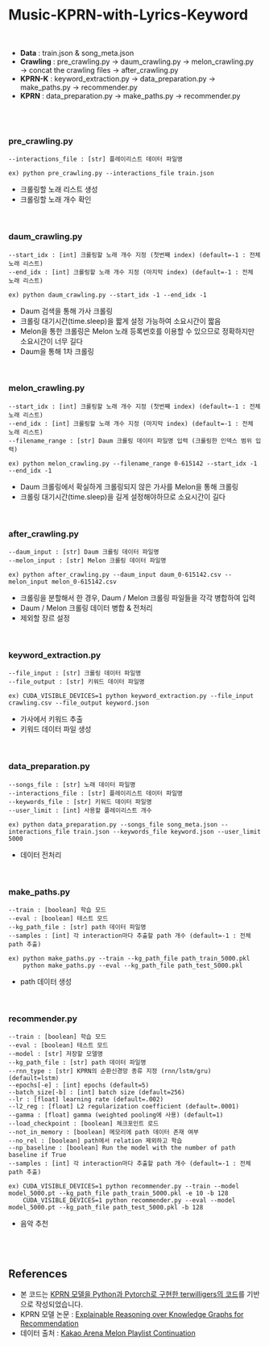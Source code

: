 # Music-KPRN-with-Lyrics-Keyword
<br>

- **Data** : train.json & song_meta.json
- **Crawling** : pre_crawling.py &#8594; daum_crawling.py &#8594; melon_crawling.py &#8594; concat the crawling files &#8594; after_crawling.py
- **KPRN-K** : keyword_extraction.py &#8594; data_preparation.py &#8594; make_paths.py &#8594; recommender.py
- **KPRN** : data_preparation.py &#8594; make_paths.py &#8594; recommender.py
<br>
<br>

### pre_crawling.py
    --interactions_file : [str] 플레이리스트 데이터 파일명
    
    ex) python pre_crawling.py --interactions_file train.json

- 크롤링할 노래 리스트 생성
- 크롤링할 노래 개수 확인
<br>

### daum_crawling.py
    --start_idx : [int] 크롤링할 노래 개수 지정 (첫번째 index) (default=-1 : 전체 노래 리스트)
    --end_idx : [int] 크롤링할 노래 개수 지정 (마지막 index) (default=-1 : 전체 노래 리스트)
    
    ex) python daum_crawling.py --start_idx -1 --end_idx -1

- Daum 검색을 통해 가사 크롤링
- 크롤링 대기시간(time.sleep)을 짧게 설정 가능하여 소요시간이 짧음
- Melon을 통한 크롤링은 Melon 노래 등록번호를 이용할 수 있으므로 정확하지만 소요시간이 너무 길다
- Daum을 통해 1차 크롤링
<br>

### melon_crawling.py
    --start_idx : [int] 크롤링할 노래 개수 지정 (첫번째 index) (default=-1 : 전체 노래 리스트)
    --end_idx : [int] 크롤링할 노래 개수 지정 (마지막 index) (default=-1 : 전체 노래 리스트)
    --filename_range : [str] Daum 크롤링 데이터 파일명 입력 (크롤링한 인덱스 범위 입력)
    
    ex) python melon_crawling.py --filename_range 0-615142 --start_idx -1 --end_idx -1

- Daum 크롤링에서 확실하게 크롤링되지 않은 가사를 Melon을 통해 크롤링
- 크롤링 대기시간(time.sleep)을 길게 설정해야하므로 소요시간이 길다
<br>

### after_crawling.py
    --daum_input : [str] Daum 크롤링 데이터 파일명
    --melon_input : [str] Melon 크롤링 데이터 파일명
    
    ex) python after_crawling.py --daum_input daum_0-615142.csv --melon_input melon_0-615142.csv

- 크롤링을 분할해서 한 경우, Daum / Melon 크롤링 파일들을 각각 병합하여 입력
- Daum / Melon 크롤링 데이터 병합 & 전처리
- 제외할 장르 설정
<br>

### keyword_extraction.py
    --file_input : [str] 크롤링 데이터 파일명
    --file_output : [str] 키워드 데이터 파일명
    
    ex) CUDA_VISIBLE_DEVICES=1 python keyword_extraction.py --file_input crawling.csv --file_output keyword.json

- 가사에서 키워드 추출
- 키워드 데이터 파일 생성
<br>

### data_preparation.py
    --songs_file : [str] 노래 데이터 파일명
    --interactions_file : [str] 플레이리스트 데이터 파일명
    --keywords_file : [str] 키워드 데이터 파일명
    --user_limit : [int] 사용할 플레이리스트 개수
    
    ex) python data_preparation.py --songs_file song_meta.json --interactions_file train.json --keywords_file keyword.json --user_limit 5000

- 데이터 전처리
<br>

### make_paths.py
    --train : [boolean] 학습 모드
    --eval : [boolean] 테스트 모드
    --kg_path_file : [str] path 데이터 파일명
    --samples : [int] 각 interaction마다 추출할 path 개수 (default=-1 : 전체 path 추출)
    
    ex) python make_paths.py --train --kg_path_file path_train_5000.pkl
        python make_paths.py --eval --kg_path_file path_test_5000.pkl

- path 데이터 생성
<br>

### recommender.py
    --train : [boolean] 학습 모드
    --eval : [boolean] 테스트 모드
    --model : [str] 저장할 모델명
    --kg_path_file : [str] path 데이터 파일명
    --rnn_type : [str] KPRN의 순환신경망 종류 지정 (rnn/lstm/gru) (default=lstm)
    --epochs[-e] : [int] epochs (default=5)
    --batch_size[-b] : [int] batch size (default=256)
    --lr : [float] learning rate (default=.002)
    --l2_reg : [float] L2 regularization coefficient (default=.0001)
    --gamma : [float] gamma (weighted pooling에 사용) (default=1)
    --load_checkpoint : [boolean] 체크포인트 로드
    --not_in_memory : [boolean] 메모리에 path 데이터 존재 여부
    --no_rel : [boolean] path에서 relation 제외하고 학습
    --np_baseline : [boolean] Run the model with the number of path baseline if True
    --samples : [int] 각 interaction마다 추출할 path 개수 (default=-1 : 전체 path 추출)

    ex) CUDA_VISIBLE_DEVICES=1 python recommender.py --train --model model_5000.pt --kg_path_file path_train_5000.pkl -e 10 -b 128
        CUDA_VISIBLE_DEVICES=1 python recommender.py --eval --model model_5000.pt --kg_path_file path_test_5000.pkl -b 128

- 음악 추천
<br>
<br>

## References
- 본 코드는 [KPRN 모델을 Python과 Pytorch로 구현한 terwilligers의 코드](https://github.com/terwilligers/knowledge-graph-recommender)를 기반으로 작성되었습니다.  
- KPRN 모델 논문 : [Explainable Reasoning over Knowledge Graphs for Recommendation](https://arxiv.org/abs/1811.04540)  
- 데이터 출처 : [Kakao Arena Melon Playlist Continuation](https://arena.kakao.com/c/8)  
